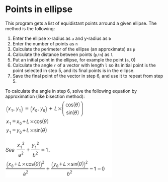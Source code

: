 # Points in ellipse
This program gets a list of equidistant points arround a given ellipse.
The method is the following:

1. Enter the ellipse x-radius as `a` and y-radius as `b`
2. Enter the number of points as `n`
3. Calculate the perimeter of the ellipse (an approximate) as `p`
4. Calculate the distance between points (`p/n`) as `l`
5. Put an initial point in the ellipse, for example the point (`a`, 0)
6. Calculate the angle `r` of a vector with length `l` so its initial point
is the point selected in step 5, and its final points is in the ellipse.
7. Save the final point of the vector in step 6, and use it to repeat from 
step 5.

To calculate the angle in step 6, solve the following equation by approximation
(like bisection method):
![Formula](/formula.png)